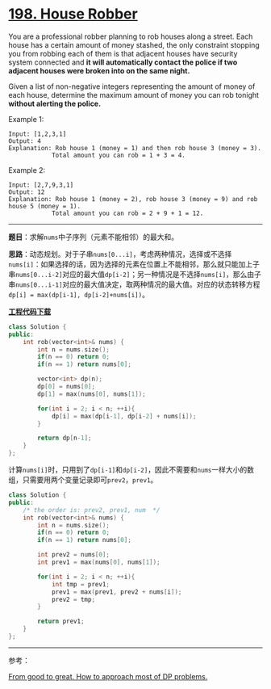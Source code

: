# [198. House Robber](https://leetcode.com/problems/house-robber/)

You are a professional robber planning to rob houses along a street. Each house has a certain amount of money stashed, the only constraint stopping you from robbing each of them is that adjacent houses have security system connected and **it will automatically contact the police if two adjacent houses were broken into on the same night.**

Given a list of non-negative integers representing the amount of money of each house, determine the maximum amount of money you can rob tonight **without alerting the police.**

Example 1:

    Input: [1,2,3,1]
    Output: 4
    Explanation: Rob house 1 (money = 1) and then rob house 3 (money = 3).
                Total amount you can rob = 1 + 3 = 4.

Example 2:

    Input: [2,7,9,3,1]
    Output: 12
    Explanation: Rob house 1 (money = 2), rob house 3 (money = 9) and rob house 5 (money = 1).
                Total amount you can rob = 2 + 9 + 1 = 12.

-----

**题目**：求解`nums`中子序列（元素不能相邻）的最大和。

**思路**：动态规划。对于子串`nums[0...i]`，考虑两种情况，选择或不选择`nums[i]`：如果选择的话，因为选择的元素在位置上不能相邻，那么就只能加上子串`nums[0...i-2]`对应的最大值`dp[i-2]`；另一种情况是不选择`nums[i]`，那么由子串`nums[0...i-1]`对应的最大值决定，取两种情况的最大值。对应的状态转移方程`dp[i] = max(dp[i-1], dp[i-2]+nums[i])`。

[**工程代码下载**](https://github.com/abesft/leetcode)

```cpp
class Solution {
public:
    int rob(vector<int>& nums) {
        int n = nums.size();
        if(n == 0) return 0;
        if(n == 1) return nums[0];

        vector<int> dp(n);
        dp[0] = nums[0];
        dp[1] = max(nums[0], nums[1]);

        for(int i = 2; i < n; ++i){
            dp[i] = max(dp[i-1], dp[i-2] + nums[i]);
        }

        return dp[n-1];
    }
};
```

计算`nums[i]`时，只用到了`dp[i-1]`和`dp[i-2]`，因此不需要和`nums`一样大小的数组，只需要用两个变量记录即可`prev2`，`prev1`。

```cpp
class Solution {
public:
    /* the order is: prev2, prev1, num  */
    int rob(vector<int>& nums) {
        int n = nums.size();
        if(n == 0) return 0;
        if(n == 1) return nums[0];

        int prev2 = nums[0];
        int prev1 = max(nums[0], nums[1]);

        for(int i = 2; i < n; ++i){
            int tmp = prev1;
            prev1 = max(prev1, prev2 + nums[i]);
            prev2 = tmp;
        }

        return prev1;
    }
};
```

-----

参考：

[From good to great. How to approach most of DP problems.](https://leetcode.com/problems/house-robber/discuss/156523/From-good-to-great.-How-to-approach-most-of-DP-problems.)